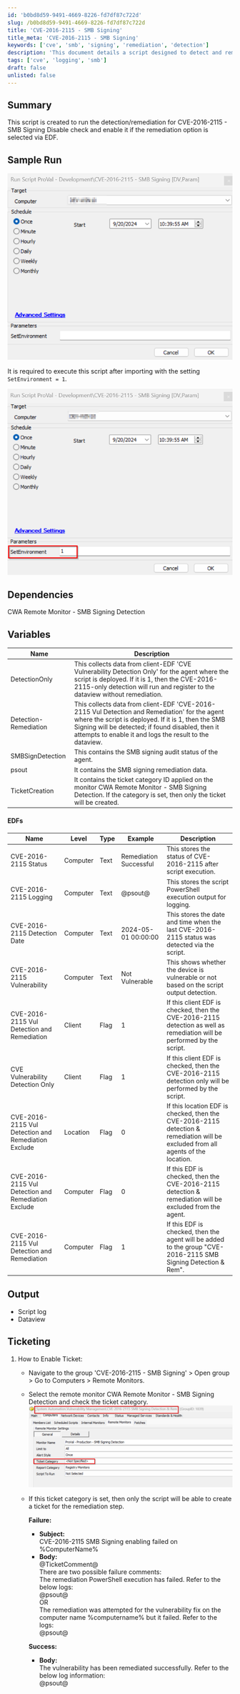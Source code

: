 ```yaml
---
id: 'b0bd8d59-9491-4669-8226-fd7df87c722d'
slug: /b0bd8d59-9491-4669-8226-fd7df87c722d
title: 'CVE-2016-2115 - SMB Signing'
title_meta: 'CVE-2016-2115 - SMB Signing'
keywords: ['cve', 'smb', 'signing', 'remediation', 'detection']
description: 'This document details a script designed to detect and remediate the CVE-2016-2115 vulnerability related to SMB signing. It includes sample runs, dependencies, variables used in the script, output details, and ticketing procedures for successful remediation.'
tags: ['cve', 'logging', 'smb']
draft: false
unlisted: false
---
```


## Summary

This script is created to run the detection/remediation for CVE-2016-2115 - SMB Signing Disable check and enable it if the remediation option is selected via EDF.

## Sample Run

![Sample Run Image 1](../../../static/img/docs/b0bd8d59-9491-4669-8226-fd7df87c722d/image_1.png)

It is required to execute this script after importing with the setting `SetEnvironment = 1`.

![Sample Run Image 2](../../../static/img/docs/b0bd8d59-9491-4669-8226-fd7df87c722d/image_2.png)

## Dependencies

CWA Remote Monitor - SMB Signing Detection

## Variables

| Name                        | Description                                                                                                                                                                                                                                           |
|-----------------------------|-------------------------------------------------------------------------------------------------------------------------------------------------------------------------------------------------------------------------------------------------------|
| DetectionOnly               | This collects data from client-EDF 'CVE Vulnerability Detection Only' for the agent where the script is deployed. If it is 1, then the CVE-2016-2115-only detection will run and register to the dataview without remediation.                       |
| Detection-Remediation       | This collects data from client-EDF 'CVE-2016-2115 Vul Detection and Remediation' for the agent where the script is deployed. If it is 1, then the SMB Signing will be detected; if found disabled, then it attempts to enable it and logs the result to the dataview. |
| SMBSignDetection            | This contains the SMB signing audit status of the agent.                                                                                                                                                                                          |
| psout                       | It contains the SMB signing remediation data.                                                                                                                                                                                                      |
| TicketCreation              | It contains the ticket category ID applied on the monitor CWA Remote Monitor - SMB Signing Detection. If the category is set, then only the ticket will be created.                             |

#### EDFs

| Name                                              | Level     | Type  | Example                      | Description                                                                                                         |
|---------------------------------------------------|-----------|-------|------------------------------|---------------------------------------------------------------------------------------------------------------------|
| CVE-2016-2115 Status                              | Computer  | Text  | Remediation Successful        | This stores the status of CVE-2016-2115 after script execution.                                                  |
| CVE-2016-2115 Logging                             | Computer  | Text  | @psout@                      | This stores the script PowerShell execution output for logging.                                                  |
| CVE-2016-2115 Detection Date                      | Computer  | Text  | 2024-05-01 00:00:00          | This stores the date and time when the last CVE-2016-2115 status was detected via the script.                     |
| CVE-2016-2115 Vulnerability                       | Computer  | Text  | Not Vulnerable               | This shows whether the device is vulnerable or not based on the script output detection.                          |
| CVE-2016-2115 Vul Detection and Remediation       | Client    | Flag  | 1                            | If this client EDF is checked, then the CVE-2016-2115 detection as well as remediation will be performed by the script. |
| CVE Vulnerability Detection Only                  | Client    | Flag  | 1                            | If this client EDF is checked, then the CVE-2016-2115 detection only will be performed by the script.              |
| CVE-2016-2115 Vul Detection and Remediation Exclude| Location  | Flag  | 0                            | If this location EDF is checked, then the CVE-2016-2115 detection & remediation will be excluded from all agents of the location. |
| CVE-2016-2115 Vul Detection and Remediation Exclude| Computer  | Flag  | 0                            | If this EDF is checked, then the CVE-2016-2115 detection & remediation will be excluded from the agent.            |
| CVE-2016-2115 Vul Detection and Remediation       | Computer  | Flag  | 1                            | If this EDF is checked, then the agent will be added to the group "CVE-2016-2115 SMB Signing Detection & Rem".     |

## Output

- Script log
- Dataview

## Ticketing

1. How to Enable Ticket:
   - Navigate to the group 'CVE-2016-2115 - SMB Signing' > Open group > Go to Computers > Remote Monitors.
   - Select the remote monitor CWA Remote Monitor - SMB Signing Detection and check the ticket category.
   ![Ticketing Image](../../../static/img/docs/b0bd8d59-9491-4669-8226-fd7df87c722d/image_3.png)
   - If this ticket category is set, then only the script will be able to create a ticket for the remediation step.
     
     **Failure:**
     - **Subject:**  
       CVE-2016-2115 SMB Signing enabling failed on %ComputerName%  
     - **Body:**  
       @TicketComment@  
       There are two possible failure comments:  
       The remediation PowerShell execution has failed. Refer to the below logs:  
       @psout@  
       OR  
       The remediation was attempted for the vulnerability fix on the computer name %computername% but it failed. Refer to the logs:  
       @psout@  
     
     **Success:**  
     - **Body:**  
       The vulnerability has been remediated successfully. Refer to the below log information:  
       @psout@  

